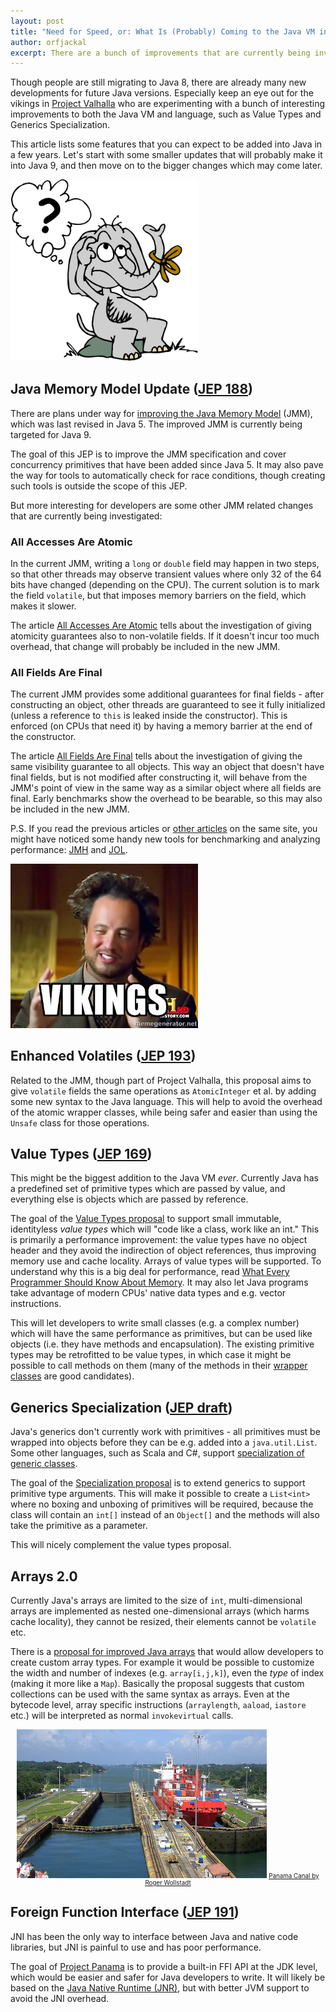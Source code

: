 ```yaml
---
layout: post
title: "Need for Speed, or: What Is (Probably) Coming to the Java VM in a Few Years"
author: orfjackal
excerpt: There are a bunch of improvements that are currently being investigated for the Java VM and language. Most of them won't make it into Java 9, but maybe a couple of years later we can enjoy them.
---
```


Though people are still migrating to Java 8, there are already many new developments for future Java versions. Especially keep an eye out for the vikings in [Project Valhalla](http://mail.openjdk.java.net/pipermail/valhalla-dev/2014-July/000000.html) who are experimenting with a bunch of interesting improvements to both the Java VM and language, such as Value Types and Generics Specialization.

This article lists some features that you can expect to be added into Java in a few years. Let's start with some smaller updates that will probably make it into Java 9, and then move on to the bigger changes which may come later.


<img src="/img/what-is-coming-to-java-vm/memory.jpg" alt="" class="centered" style="width: 300px;">


## Java Memory Model Update ([JEP 188](http://openjdk.java.net/jeps/188))

There are plans under way for [improving the Java Memory Model](http://shipilev.net/blog/2014/jmm-pragmatics/) (JMM), which was last revised in Java 5. The improved JMM is currently being targeted for Java 9.

The goal of this JEP is to improve the JMM specification and cover concurrency primitives that have been added since Java 5. It may also pave the way for tools to automatically check for race conditions, though creating such tools is outside the scope of this JEP.

But more interesting for developers are some other JMM related changes that are currently being investigated:


### All Accesses Are Atomic

In the current JMM, writing a `long` or `double` field may happen in two steps, so that other threads may observe transient values where only 32 of the 64 bits have changed (depending on the CPU). The current solution is to mark the field `volatile`, but that imposes memory barriers on the field, which makes it slower.

The article [All Accesses Are Atomic](http://shipilev.net/blog/2014/all-accesses-are-atomic/) tells about the investigation of giving atomicity guarantees also to non-volatile fields. If it doesn't incur too much overhead, that change will probably be included in the new JMM.


### All Fields Are Final

The current JMM provides some additional guarantees for final fields - after constructing an object, other threads are guaranteed to see it fully initialized (unless a reference to `this` is leaked inside the constructor). This is enforced (on CPUs that need it) by having a memory barrier at the end of the constructor.

The article [All Fields Are Final](http://shipilev.net/blog/2014/all-fields-are-final/) tells about the investigation of giving the same visibility guarantee to all objects. This way an object that doesn't have final fields, but is not modified after constructing it, will behave from the JMM's point of view in the same way as a similar object where all fields are final. Early benchmarks show the overhead to be bearable, so this may also be included in the new JMM.

P.S. If you read the previous articles or [other articles](http://shipilev.net/) on the same site, you might have noticed some handy new tools for benchmarking and analyzing performance: [JMH](http://openjdk.java.net/projects/code-tools/jmh/) and [JOL](http://openjdk.java.net/projects/code-tools/jol/).


<img src="/img/what-is-coming-to-java-vm/vikings.jpg" alt="" class="centered" style="width: 300px;">


## Enhanced Volatiles ([JEP 193](http://openjdk.java.net/jeps/193))

Related to the JMM, though part of Project Valhalla, this proposal aims to give `volatile` fields the same operations as `AtomicInteger` et al. by adding some new syntax to the Java language. This will help to avoid the overhead of the atomic wrapper classes, while being safer and easier than using the `Unsafe` class for those operations.


## Value Types ([JEP 169](http://openjdk.java.net/jeps/169))

This might be the biggest addition to the Java VM *ever*. Currently Java has a predefined set of primitive types which are passed by value, and everything else is objects which are passed by reference.

The goal of the [Value Types proposal](http://cr.openjdk.java.net/~jrose/values/values-0.html) to support small immutable, identityless *value types* which will "code like a class, work like an int." This is primarily a performance improvement: the value types have no object header and they avoid the indirection of object references, thus improving memory use and cache locality. Arrays of value types will be supported. To understand why this is a big deal for performance, read [What Every Programmer Should Know About Memory](http://www.akkadia.org/drepper/cpumemory.pdf). It may also let Java programs take advantage of modern CPUs' native data types and e.g. vector instructions.

This will let developers to write small classes (e.g. a complex number) which will have the same performance as primitives, but can be used like objects (i.e. they have methods and encapsulation). The existing primitive types may be retrofitted to be value types, in which case it might be possible to call methods on them (many of the methods in their [wrapper classes](http://docs.oracle.com/javase/8/docs/api/java/lang/Integer.html) are good candidates).


## Generics Specialization ([JEP draft](http://openjdk.java.net/jeps/8046267))

Java's generics don't currently work with primitives - all primitives must be wrapped into objects before they can be e.g. added into a `java.util.List`. Some other languages, such as Scala and C#, support [specialization of generic classes](http://www.scala-notes.org/2011/04/specializing-for-primitive-types/).

The goal of the [Specialization proposal](http://cr.openjdk.java.net/~briangoetz/valhalla/specialization.html) is to extend generics to support primitive type arguments. This will make it possible to create a `List<int>` where no boxing and unboxing of primitives will be required, because the class will contain an `int[]` instead of an `Object[]` and the methods will also take the primitive as a parameter.

This will nicely complement the value types proposal.


## Arrays 2.0

Currently Java's arrays are limited to the size of `int`, multi-dimensional arrays are implemented as nested one-dimensional arrays (which harms cache locality), they cannot be resized, their elements cannot be `volatile` etc.

There is a [proposal for improved Java arrays](http://cr.openjdk.java.net/~jrose/pres/201207-Arrays-2.pdf) that would allow developers to create custom array types. For example it would be possible to customize the width and number of indexes (e.g. `array[i,j,k]`), even the *type* of index (making it more like a `Map`). Basically the proposal suggests that custom collections can be used with the same syntax as arrays. Even at the bytecode level, array specific instructions (`arraylength`, `aaload`, `iastore` etc.) will be interpreted as normal `invokevirtual` calls.


<div style="text-align: center; font-size: 70%;">
<img src="/img/what-is-coming-to-java-vm/panama.jpg" alt="" class="centered" style="width: 400px;">
<a href="http://www.flickr.com/photos/24736216@N07/3166075815/">Panama Canal by Roger Wollstadt</a>
</div>


## Foreign Function Interface ([JEP 191](http://openjdk.java.net/jeps/191))

JNI has been the only way to interface between Java and native code libraries, but JNI is painful to use and has poor performance.

The goal of [Project Panama](https://blogs.oracle.com/jrose/entry/the_isthmus_in_the_vm) is to provide a built-in FFI API at the JDK level, which would be easier and safer for Java developers to write. It will likely be based on the [Java Native Runtime (JNR)](http://www.oracle.com/technetwork/java/jvmls2013nutter-2013526.pdf), but with better JVM support to avoid the JNI overhead.
